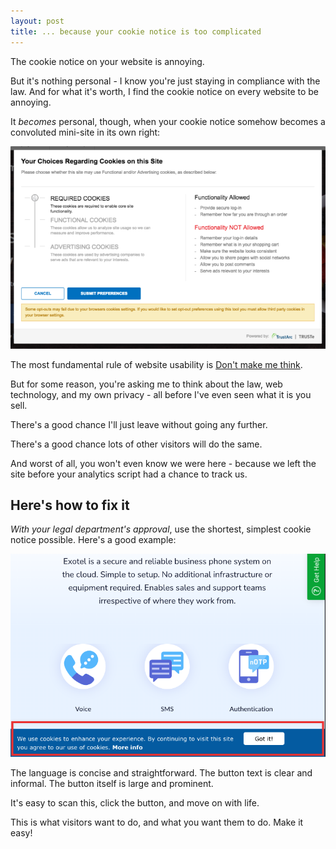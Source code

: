 ```yaml
---
layout: post
title: ... because your cookie notice is too complicated
---
```


The cookie notice on your website is annoying. 

But it's nothing personal - I know you're just staying in compliance with the law. And for what it's worth, I find the cookie notice on every website to be annoying.

It _becomes_ personal, though, when your cookie notice somehow becomes a convoluted mini-site in its own right:

![screenshot of a complicated cookie notice](/assets/images/huge-notice.png)

The most fundamental rule of website usability is [Don't make me think](https://sensible.com/dont-make-me-think/).

But for some reason, you're asking me to think about the law, web technology, and my own privacy - all before I've even seen what it is you sell.

There's a good chance I'll just leave without going any further. 

There's a good chance lots of other visitors will do the same. 

And worst of all, you won't even know we were here - because we left the site before your analytics script had a chance to track us.

## Here's how to fix it

_With your legal department's approval_, use the shortest, simplest cookie notice possible. Here's a good example:

![screenshot of a simple cookie notice - "We use cookies to enhance your experience ..." and a button that says "Got it!"](/assets/images/simple-notice.png)

The language is concise and straightforward. The button text is clear and informal. The button itself is large and prominent.

It's easy to scan this, click the button, and move on with life. 

This is what visitors want to do, and what you want them to do. Make it easy!
